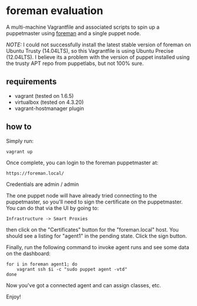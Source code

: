 # foreman evaluation

A multi-machine Vagrantfile and associated scripts to spin up a puppetmaster
using [foreman](http://theforeman.org/) and a single puppet node.

*NOTE:* I could not successfully install the latest stable version of foreman on
Ubuntu Trusty (14.04LTS), so this Vagrantfile is using Ubuntu Precise (12.04LTS). I 
believe its a problem with the version of puppet installed using the trusty APT
repo from puppetlabs, but not 100% sure.

## requirements

* vagrant (tested on 1.6.5)
* virtualbox (tested on 4.3.20)
* vagrant-hostmanager plugin

## how to

Simply run:

	vagrant up

Once complete, you can login to the foreman puppetmaster at:

	https://foreman.local/

Credentials are admin / admin

The one puppet node will have already tried connecting to the puppetmaster, so
you'll need to sign the certificate on the puppetmaster. You can do that via the
UI by going to:

	Infrastructure -> Smart Proxies

then click on the "Certificates" button for the "foreman.local" host. You should
see a listing for "agent1" in the pending state. Click the sign button.

Finally, run the following command to invoke agent runs and see some data on the
dashboard:

	for i in foreman agent1; do
		vagrant ssh $i -c "sudo puppet agent -vtd"
	done

Now you've got a connected agent and can assign classes, etc.

Enjoy!
